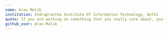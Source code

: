 ```yaml
---
name: Arav Malik
institution: Indraprastha Institute Of Information Technology, Delhi
quote: If you are working on something that you really care about, you don't have to be pushed.
github_user: Arav-Malik
---
```

